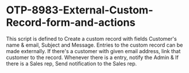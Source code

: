 # OTP-8983-External-Custom-Record-form-and-actions
This script is defined to Create a custom record with fields Customer's name &amp; email, Subject and Message. Entries to the custom record can be made externally. If there's a customer with given email address, link that customer to the record. Whenever there is a entry, notify the Admin &amp; If there is a Sales rep, Send notification to the Sales rep.
